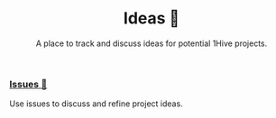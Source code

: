 <h1 align='center'>Ideas 🧠</h1>
<p align='center'>
  A place to track and discuss ideas for potential 1Hive projects.
</p>
<br>

### [Issues 🎁](https://github.com/1Hive/ideas/issues)

Use issues to discuss and refine project ideas. 

<br>
